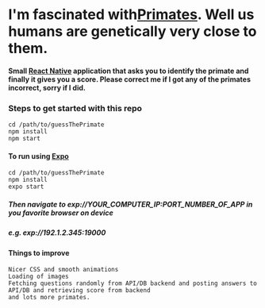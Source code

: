 # I'm fascinated with[Primates](https://en.wikipedia.org/wiki/Primate). Well us humans are genetically very close to them.

#### Small [React Native](https://facebook.github.io/react-native) application that asks you to identify the primate and finally it gives you a score. Please correct me if I got any of the primates incorrect, sorry if I did.

### Steps to get started with this repo

```
cd /path/to/guessThePrimate
npm install
npm start

```

#### To run using [Expo](https://expo.io/)

```
cd /path/to/guessThePrimate
npm install
expo start
```
##### Then navigate to exp://YOUR_COMPUTER_IP:PORT_NUMBER_OF_APP in you favorite browser on device
##### e.g. exp://192.1.2.345:19000


#### Things to improve

```
Nicer CSS and smooth animations
Loading of images
Fetching questions randomly from API/DB backend and posting answers to API/DB and retrieving score from backend
and lots more primates.
```
